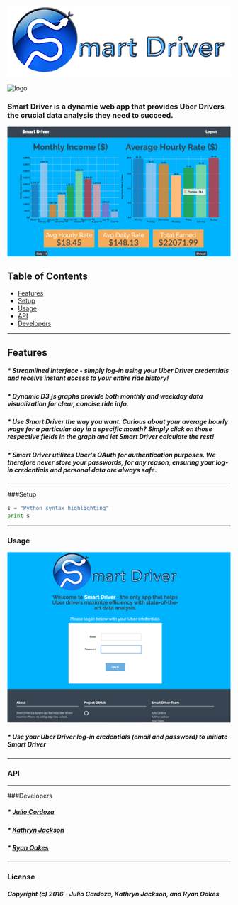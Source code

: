 ![logo](smart_driver/driver_app/static/driver_app/assets/img/Smart_Driver_logo.png)

![logo](https://img.shields.io/wercker/ci/wercker/docs.svg)

### **Smart Driver** is a dynamic web app that provides Uber Drivers the crucial data analysis they need to succeed.

![logo](smart_driver/driver_app/static/driver_app/assets/img/readme_screen.png)


## Table of Contents  
* [Features](#features)  
* [Setup](#setup)
* [Usage](#usage)
* [API](#api)
* [Developers](#developers)
<a name="headers"/>

***

## Features
##### * Streamlined Interface - simply log-in using your Uber Driver credentials and receive instant access to your entire ride history!
##### * Dynamic D3.js graphs provide both monthly and weekday data visualization for clear, concise ride info.
##### * Use _Smart Driver_ the way you want. Curious about your average hourly wage for a particular day in a specific month? Simply click on those respective fields in the graph and let _Smart Driver_ calculate the rest!
##### * _Smart Driver_ utilizes Uber's OAuth for authentication purposes. We therefore never store your passwords, for any reason, ensuring your log-in credentials and personal data are always safe.

***

###Setup

```python
s = "Python syntax highlighting"
print s
```

***

### Usage

![logo](smart_driver/driver_app/static/driver_app/assets/img/logout.png)

##### * Use your _Uber Driver_ log-in credentials (email and password) to initiate _Smart Driver_ 

***

### API

***

###Developers
##### * [Julio Cordoza](https://github.com/juliojr77)
##### * [Kathryn Jackson](https://github.com/katjackson)
##### * [Ryan Oakes](http://ryanoakes.github.io./)

***


### License

##### Copyright (c) 2016 - Julio Cardoza, Kathryn Jackson, and Ryan Oakes
